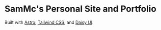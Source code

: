 # SamMc's Personal Site and Portfolio

Built with [Astro](https://astro.build/), [Tailwind CSS](https://tailwindcss.com/), and [Daisy UI](https://daisyui.com/).

